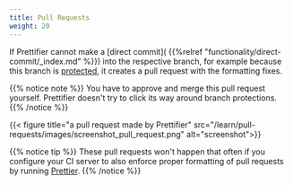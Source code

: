 ```yaml
---
title: Pull Requests
weight: 20
---
```


If Prettifier cannot make a [direct commit](
{{%relref "functionality/direct-commit/_index.md" %}}) into the respective
branch, for example because this branch is
[protected](https://help.github.com/en/github/administering-a-repository/about-protected-branches),
it creates a pull request with the formatting fixes.

{{% notice note %}} You have to approve and merge this pull request yourself.
Prettifier doesn't try to click its way around branch protections.
{{% /notice %}}

{{< figure title="a pull request made by Prettifier"
           src="/learn/pull-requests/images/screenshot_pull_request.png"
           alt="screenshot">}}

{{% notice tip %}} These pull requests won't happen that often if you configure
your CI server to also enforce proper formatting of pull requests by running
[Prettier](https://prettier.io). {{% /notice %}}
